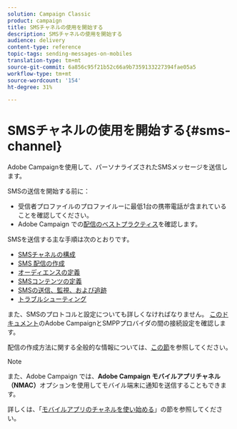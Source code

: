 ```yaml
---
solution: Campaign Classic
product: campaign
title: SMSチャネルの使用を開始する
description: SMSチャネルの使用を開始する
audience: delivery
content-type: reference
topic-tags: sending-messages-on-mobiles
translation-type: tm+mt
source-git-commit: 6a856c95f21b52c66a9b7359133227394fae05a5
workflow-type: tm+mt
source-wordcount: '154'
ht-degree: 31%

---
```



# SMSチャネルの使用を開始する{#sms-channel}


Adobe Campaignを使用して、パーソナライズされたSMSメッセージを送信します。

SMSの送信を開始する前に：

* 受信者プロファイルのプロファイルーに最低1台の携帯電話が含まれていることを確認してください。
* Adobe Campaign での[配信のベストプラクティス](../../delivery/using/delivery-best-practices.md)を確認します。

SMSを送信する主な手順は次のとおりです。

* [SMSチャネルの構成](sms-set-up.md)
* [SMS 配信の作成](sms-create.md)
* [オーディエンスの定義](sms-create.md#selecting-the-target-population)
* [SMSコンテンツの定義](sms-create.md#defining-the-sms-content)
* [SMSの送信、監視、および追跡](sms-send.md)
* [トラブルシューティング](troubleshooting-sms.md)

また、SMSのプロトコルと設定についても詳しくなければなりません。 [このドキュメント](sms-protocol.md)のAdobe CampaignとSMPPプロバイダの間の接続設定を確認します。

配信の作成方法に関する全般的な情報については、[この節](../../delivery/using/steps-about-delivery-creation-steps.md)を参照してください。

>[!NOTE]
>
>また、Adobe Campaign では、**Adobe Campaign モバイルアプリチャネル（NMAC）**&#x200B;オプションを使用してモバイル端末に通知を送信することもできます。
> 
>詳しくは、「[モバイルアプリのチャネルを使い始める](../../delivery/using/about-mobile-app-channel.md)」の節を参照してください。

